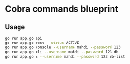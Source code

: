 # Cobra commands blueprint

## Usage

```bash
go run app.go api 
go run app.go rest --status ACTIVE
go run app.go console --username mahdi --password 123
go run app.go cli --username mahdi --password 123 db
go run app.go c --username mahdi --password 123 db-list
```